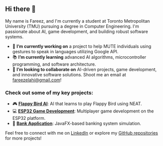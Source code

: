 ## Hi there 👋

My name is Fareez, and I'm currently a student at Toronto Metropolitan University (TMU) pursuing a degree in Computer Engineering. I'm passionate about AI, game development, and building robust software systems.

- 🚀 **I’m currently working on** a project to help MUTE individuals using gestures to speak in languages utilizing Google API.
- 📚 **I’m currently learning** advanced AI algorithms, microcontroller programming, and software architecture.
- 🤝 **I’m looking to collaborate on** AI-driven projects, game development, and innovative software solutions. Shoot me an email at [fareezelahi@gmail.com](mailto:fareezelahi@gmail.com)!

### Check out some of my key projects:
- 🎮 [**Flappy Bird AI**](https://github.com/fareezmir/flappyAI): AI that learns to play Flappy Bird using NEAT.
- 💻 [**ESP32 Game Development**](https://github.com/yourusername/esp32-game): Multiplayer game development on the ESP32 platform.
- 🏦 [**Bank Application**](https://github.com/yourusername/bank-application): JavaFX-based banking system simulation.

Feel free to connect with me on [LinkedIn](https://www.linkedin.com/in/fareezmir) or explore my [GitHub repositories](https://github.com/fareezmir) for more projects!
